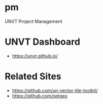 # pm
UNVT Project Management

# UNVT Dashboard
* https://unvt.github.io/

# Related Sites
* https://github.com/un-vector-tile-toolkit/
* https://github.com/optgeo
